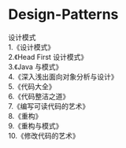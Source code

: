 # Design-Patterns
设计模式\
1.《设计模式》\
2.《Head First 设计模式》\
3.《Java 与模式》\
4.《深入浅出面向对象分析与设计》\
5.《代码大全》\
6.《代码整洁之道》\
7.《编写可读代码的艺术》\
8.《重构》\
9.《重构与模式》\
10.《修改代码的艺术》
